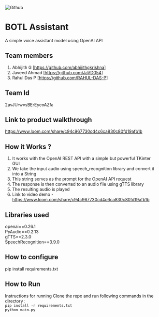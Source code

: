 ![Github](https://user-images.githubusercontent.com/64391274/211215734-bbc57b92-9a71-496d-873e-3eedc7523916.png)


# BOTL Assistant
A simple voice assistant model using OpenAI API
## Team members
1. Abhijith G [https://github.com/abhijithgkrishna]
2. Javeed Ahmad [https://github.com/JaVD054]
3. Rahul Das P [https://github.com/RAHUL-DAS-P]
## Team Id
2avJUrwvsBErEyeoAZfa
## Link to product walkthrough
https://www.loom.com/share/c94c967730cd4c6ca830c80fd19afb1b
## How it Works ?
1. It works with the OpenAI REST API with a simple but powerful TKinter GUI
2. We take the input audio using speech_recognition library and convert it into a String
3. This string serves as the prompt for the OpenAI API request
4. The response is then converted to an audio file using gTTS library
5. The resulting audio is played
6. Link to video demo - https://www.loom.com/share/c94c967730cd4c6ca830c80fd19afb1b
## Libraries used
openai==0.26.1   
PyAudio==0.2.13  
gTTS==2.3.0  
SpeechRecognition==3.9.0  
## How to configure
pip install requirements.txt
## How to Run
Instructions for running
Clone the repo and run following commands in the directory :  
`pip install -r requirements.txt`    
`python main.py`

